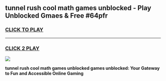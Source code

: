
## tunnel rush cool math games unblocked - Play Unblocked Gmaes & Free #64pfr
<h3>
<a href="https://news.freeplayer.one?title=tunnel_rush_cool_math_games_unblocked&ref=03M">CLICK TO PLAY</a></h3>
<hr>

<h3>
<a href="https://news.freeplayer.one?title=tunnel_rush_cool_math_games_unblocked&ref=03M">CLICK 2 PLAY</a>
  
</h3>

<a href="https://news.freeplayer.one?title=tunnel_rush_cool_math_games_unblocked&ref=03M"><img src="https://clearcache.store/games.png"></a>


**tunnel rush cool math games unblocked games unblocked: Your Gateway to Fun and Accessible Online Gaming**
